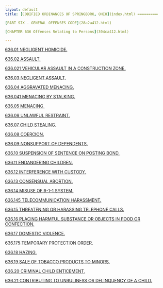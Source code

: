 ```yaml
---
layout: default 
title: [CODIFIED ORDINANCES OF SPRINGBORO, OHIO](index.html) =====================================================

[PART SIX - GENERAL OFFENSES CODE](28a2a412.html)

[CHAPTER 636 Offenses Relating to Persons](304ca412.html)

---
```


[636.01 NEGLIGENT HOMICIDE.](3075a412.html)

[636.02 ASSAULT.](307aa412.html)

[636.021 VEHICULAR ASSAULT IN A CONSTRUCTION ZONE.](309aa412.html)

[636.03 NEGLIGENT ASSAULT.](30aca412.html)

[636.04 AGGRAVATED MENACING.](30b1a412.html)

[636.041 MENACING BY STALKING.](30b6a412.html)

[636.05 MENACING.](30dfa412.html)

[636.06 UNLAWFUL RESTRAINT.](30e5a412.html)

[636.07 CHILD STEALING.](30eea412.html)

[636.08 COERCION.](30f6a412.html)

[636.09 NONSUPPORT OF DEPENDENTS.](310fa412.html)

[636.10 SUSPENSION OF SENTENCE ON POSTING BOND.](311da412.html)

[636.11 ENDANGERING CHILDREN.](3121a412.html)

[636.12 INTERFERENCE WITH CUSTODY.](3139a412.html)

[636.13 CONSENSUAL ABORTION.](3144a412.html)

[636.14 MISUSE OF 9-1-1 SYSTEM.](314ea412.html)

[636.145 TELECOMMUNICATION HARASSMENT.](315fa412.html)

[636.15 THREATENING OR HARASSING TELEPHONE CALLS.](317ea412.html)

[636.16 PLACING HARMFUL SUBSTANCE OR OBJECTS IN FOOD OR
CONFECTION.](3181a412.html)

[636.17 DOMESTIC VIOLENCE.](3189a412.html)

[636.175 TEMPORARY PROTECTION ORDER.](31a3a412.html)

[636.18 HAZING.](31b4a412.html)

[636.19 SALE OF TOBACCO PRODUCTS TO MINORS.](31c2a412.html)

[636.20 CRIMINAL CHILD ENTICEMENT.](31e6a412.html)

[636.21 CONTRIBUTING TO UNRULINESS OR DELINQUENCY OF A
CHILD.](31f7a412.html)
